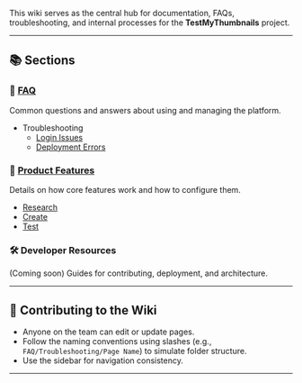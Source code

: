 This wiki serves as the central hub for documentation, FAQs, troubleshooting, and internal processes for the **TestMyThumbnails** project.

---

## 📚 Sections

### 🧠 [FAQ](FAQ)
Common questions and answers about using and managing the platform.

- Troubleshooting
  - [Login Issues](FAQ-Trouble-Shooting-Login-Issues)
  - [Deployment Errors](FAQ-Trouble-Shooting-Deployment-Errors)

### 🚀 [Product Features](Product-Features)
Details on how core features work and how to configure them.

- [Research](Product-Features-Research)
- [Create](Product-Features-Create)
- [Test](Product-Features-Test)

### 🛠 Developer Resources
(Coming soon) Guides for contributing, deployment, and architecture.

---

## 📝 Contributing to the Wiki

- Anyone on the team can edit or update pages.
- Follow the naming conventions using slashes (e.g., `FAQ/Troubleshooting/Page Name`) to simulate folder structure.
- Use the sidebar for navigation consistency.

---
